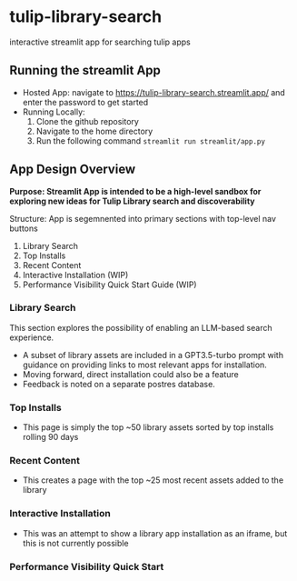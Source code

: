 # tulip-library-search
interactive streamlit app for searching tulip apps

## Running the streamlit App

- Hosted App: navigate to https://tulip-library-search.streamlit.app/ and enter the password to get started
- Running Locally:
    1.  Clone the github repository
    2. Navigate to the home directory
    3. Run the following command
    ```streamlit run streamlit/app.py```

## App Design Overview

**Purpose: Streamlit App is intended to be a high-level sandbox for exploring new ideas for Tulip Library search and discoverability**

Structure: App is segemnented into primary sections with top-level nav buttons
1. Library Search
2. Top Installs
3. Recent Content
3. Interactive Installation (WIP)
4. Performance Visibility Quick Start Guide (WIP)

### Library Search
This section explores the possibility of enabling an LLM-based search experience.
- A subset of library assets are included in a GPT3.5-turbo prompt with guidance on providing links to most relevant apps for installation.
- Moving forward, direct installation could also be a feature
- Feedback is noted on a separate postres database.

### Top Installs
- This page is simply the top ~50 library assets sorted by top installs rolling 90 days

### Recent Content
- This creates a page with the top ~25 most recent assets added to the library 

### Interactive Installation
- This was an attempt to show a library app installation as an iframe, but this is not currently possible

### Performance Visibility Quick Start


